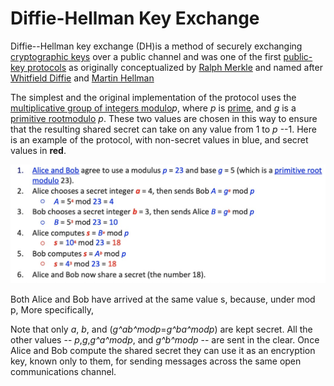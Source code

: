 # Diffie-Hellman Key Exchange

Diffie--Hellman key exchange (DH)is a method of securely exchanging [cryptographic keys](https://en.wikipedia.org/wiki/Key_(cryptography)) over a public channel and was one of the first [public-key protocols](https://en.wikipedia.org/wiki/Public-key_cryptography) as originally conceptualized by [Ralph Merkle](https://en.wikipedia.org/wiki/Ralph_Merkle) and named after [Whitfield Diffie](https://en.wikipedia.org/wiki/Whitfield_Diffie) and [Martin Hellman](https://en.wikipedia.org/wiki/Martin_Hellman)

The simplest and the original implementation of the protocol uses the [multiplicative group of integers modulo](https://en.wikipedia.org/wiki/Multiplicative_group_of_integers_modulo_n)*p*, where *p* is [prime](https://en.wikipedia.org/wiki/Prime_number), and *g* is a [primitive root](https://en.wikipedia.org/wiki/Primitive_root_modulo_n)[modulo](https://en.wikipedia.org/wiki/Modular_arithmetic) *p*. These two values are chosen in this way to ensure that the resulting shared secret can take on any value from 1 to *p* --1. Here is an example of the protocol, with non-secret values in blue, and secret values in **red**.

![DiffieHellman](media/Screenshot%202022-12-26%20at%209.52.36%20AM.jpg)

Both Alice and Bob have arrived at the same value s, because, under mod p,
More specifically,

Note that only *a*, *b*, and (*g^ab^*mod*p*=*g^ba^*mod*p*) are kept secret. All the other values -- *p*,*g*,*g^a^*mod*p*, and *g^b^*mod*p* -- are sent in the clear. Once Alice and Bob compute the shared secret they can use it as an encryption key, known only to them, for sending messages across the same open communications channel.
